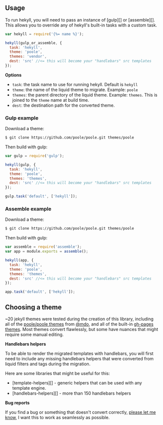## Usage

To run hekyll, you will need to pass an instance of [gulp][] or [assemble][]. This allows you to override any of hekyll's built-in tasks with a custom task.

```js
var hekyll = require('{%= name %}');

hekyll(gulp_or_assemble, {
  task: 'hekyll', 
  theme: 'poole',
  themes: 'vendor',
  dest: 'src' //<= this will become your "handlebars" src templates
});
```

**Options**

- `task`: the task name to use for running hekyll. Default is `hekyll`
- `theme`: the name of the liquid theme to migrate. Example: `poole`
- `themes`: the parent directory of the liquid theme. Example: `themes`. This is joined to the `theme` name at build time. 
- `dest`: the destination path for the converted theme.

### Gulp example

Download a theme:

```sh
$ git clone https://github.com/poole/poole.git themes/poole
```

Then build with gulp:

```js
var gulp = require('gulp');

hekyll(gulp, {
  task: 'hekyll', 
  theme: 'poole',
  themes: 'themes',
  dest: 'src' //<= this will become your "handlebars" src templates
});

gulp.task('default', ['hekyll']);
```

### Assemble example

Download a theme:

```sh
$ git clone https://github.com/poole/poole.git themes/poole
```

Then build with gulp:

```js
var assemble = require('assemble');
var app = module.exports = assemble();

hekyll(app, {
  task: 'hekyll', 
  theme: 'poole',
  themes: 'themes',
  dest: 'src' //<= this will become your "handlebars" src templates
});

app.task('default', ['hekyll']);
```

## Choosing a theme

~20 jekyll themes were tested during the creation of this library, including all of the [poole/poole themes](https://github.com/poole/poole) from [@mdo](https://github.com/mdo), and all of the built-in [gh-pages themes](https://pages.github.com/themes/). Most themes convert flawlessly, but some have nuances that might require some manual editing. 

**Handlebars helpers**

To be able to render the migrated templates with handlebars, you will first need to include any missing handlebars helpers that were converted from liquid filters and tags during the migration. 

Here are some libraries that might be useful for this:

- [template-helpers][] - generic helpers that can be used with any template engine.
- [handlebars-helpers][] - more than 150 handlebars helpers 


**Bug reports**

If you find a bug or something that doesn't convert correctly, [please let me know](../../issues/new), I want this to work as seamlessly as possible.



